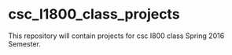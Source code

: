# csc_I1800_class_projects

This repository will contain projects for csc I800 class Spring 2016 Semester.